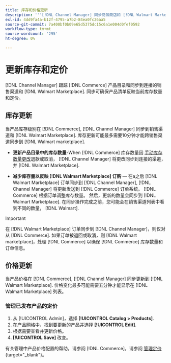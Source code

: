 ```yaml
---
title: 库存和价格更新
description: '''[!DNL Channel Manager] 同步商务商店和 [!DNL Walmart Marketplace] 以便您可以通过商务管理员管理您的销售渠道操作'
exl-id: 4dd9fa4a-b12f-4795-a7b2-84ea0fc26aa5
source-git-commit: 7a400bf0b09e65d5375dc15c6a1e004d0fef0592
workflow-type: tm+mt
source-wordcount: '295'
ht-degree: 0%

---
```


# 更新库存和定价

[!DNL Channel Manager] 跟踪 [!DNL Commerce] 产品目录和同步到连接的销售渠道和 [!DNL Walmart Marketplace]. 同步可确保产品清单反映当前库存数量和定价。

## 库存更新

当产品库存级别在 [!DNL Commerce], [!DNL Channel Manager] 同步到销售渠道和 [!DNL Walmart Marketplace]. 库存更新可能最多需要10分钟才能跨销售渠道同步到 [!DNL Walmart marketplace].

* **更新产品目录中的库存数量**-When [!DNL Commerce] 库存数量因 [手动库存数量更改](https://docs.magento.com/user-guide/catalog/inventory-product-quantity.html)退款或取消， [!DNL Channel Manager] 将更改同步到连接的渠道，并 [!DNL Walmart Marketplace].

* **减少库存量以反映 [!DNL Walmart Marketplace] 订购** — 在a之后 [!DNL Walmart Marketplace] 订单同步到 [!DNL Channel Manager], [!DNL Channel Manager] 将更新发送到 [!DNL Commerce] 订单系统。 [!DNL Commerce] 根据订单调整库存数量。 然后，更新的数量会同步到 [!DNL Walmart Marketplace]. 在同步操作完成之前，您可能会在销售渠道列表中看到不同的数量， [!DNL Walmart].

>[!IMPORTANT]
>
> 在 [!DNL Walmart Marketplace] 订单同步到 [!DNL Channel Manager]，则仅对从 [!DNL Commerce]. 如果订单被退回或取消，则 [!DNL Walmart marketplace]，处理 [!DNL Commerce] 以确保 [!DNL Commerce] 库存数量和订单信息。

## 价格更新

当产品价格在 [!DNL Commerce], [!DNL Channel Manager] 同步更新到 [!DNL Walmart Marketplace]. 价格变化最多可能需要五分钟才能显示在 [!DNL Walmart Marketplace] 列表。

### 管理已发布产品的定价

1. 从 [!UICONTROL Admin]，选择 **[!UICONTROL Catalog > Products]**.
1. 在产品网格中，找到要更新的产品并选择 **[!UICONTROL Edit]**.
1. 根据需要查看并更新价格。
1. **[!UICONTROL Save]** 改变。

有关管理中产品价格配置的帮助，请参阅 [!DNL Commerce]，请参阅 [管理定价](https://docs.magento.com/user-guide/catalog/pricing.html){target=&quot;_blank&quot;}。
